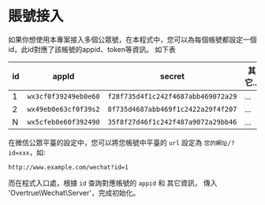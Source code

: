 # 賬號接入


如果你想使用本專案接入多個公眾號，在本程式中，您可以為每個帳號都設定一個id，此id對應了該帳號的appid、token等資訊。
如下表

| id | appId | secret | 其它... |
| --- | --- | --- | --- |
| 1 | `wx3cf0f39249eb0e60` | `f28f735d4f1c242f4687abb469072a29` | ... |
| 2 | `wx49eb0e63cf0f39s2` | `8f735d4687abb469f1c2422a29f4f207` | ... |
| N | `wx5cfeb0e60f392490` | `35f8f27d46f1c242f487a9072a29bb46` | ... |

在微信公眾平臺的設定中，您可以將您帳號中平臺的 `url` 設定為 `您的網址/?id=xxx`，如:

```
http://www.example.com/wechat?id=1
```

而在程式入口處，根據 `id` 查詢對應帳號的 `appid` 和 其它資訊， 傳入 'Overtrue\Wechat\Server'，完成初始化。
